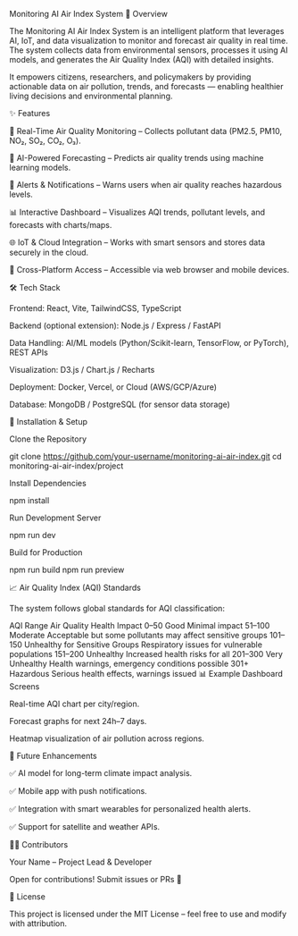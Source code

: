 Monitoring AI Air Index System
📌 Overview

The Monitoring AI Air Index System is an intelligent platform that leverages AI, IoT, and data visualization to monitor and forecast air quality in real time. The system collects data from environmental sensors, processes it using AI models, and generates the Air Quality Index (AQI) with detailed insights.

It empowers citizens, researchers, and policymakers by providing actionable data on air pollution, trends, and forecasts — enabling healthier living decisions and environmental planning.

✨ Features

📡 Real-Time Air Quality Monitoring – Collects pollutant data (PM2.5, PM10, NO₂, SO₂, CO₂, O₃).

🤖 AI-Powered Forecasting – Predicts air quality trends using machine learning models.

🚨 Alerts & Notifications – Warns users when air quality reaches hazardous levels.

📊 Interactive Dashboard – Visualizes AQI trends, pollutant levels, and forecasts with charts/maps.

🌐 IoT & Cloud Integration – Works with smart sensors and stores data securely in the cloud.

📱 Cross-Platform Access – Accessible via web browser and mobile devices.

🛠️ Tech Stack

Frontend: React, Vite, TailwindCSS, TypeScript

Backend (optional extension): Node.js / Express / FastAPI

Data Handling: AI/ML models (Python/Scikit-learn, TensorFlow, or PyTorch), REST APIs

Visualization: D3.js / Chart.js / Recharts

Deployment: Docker, Vercel, or Cloud (AWS/GCP/Azure)

Database: MongoDB / PostgreSQL (for sensor data storage)

🚀 Installation & Setup

Clone the Repository

git clone https://github.com/your-username/monitoring-ai-air-index.git
cd monitoring-ai-air-index/project


Install Dependencies

npm install


Run Development Server

npm run dev


Build for Production

npm run build
npm run preview

📈 Air Quality Index (AQI) Standards

The system follows global standards for AQI classification:

AQI Range	Air Quality	Health Impact
0–50	Good	Minimal impact
51–100	Moderate	Acceptable but some pollutants may affect sensitive groups
101–150	Unhealthy for Sensitive Groups	Respiratory issues for vulnerable populations
151–200	Unhealthy	Increased health risks for all
201–300	Very Unhealthy	Health warnings, emergency conditions possible
301+	Hazardous	Serious health effects, warnings issued
📊 Example Dashboard Screens

Real-time AQI chart per city/region.

Forecast graphs for next 24h–7 days.

Heatmap visualization of air pollution across regions.

📌 Future Enhancements

✅ AI model for long-term climate impact analysis.

✅ Mobile app with push notifications.

✅ Integration with smart wearables for personalized health alerts.

✅ Support for satellite and weather APIs.

👨‍💻 Contributors

Your Name – Project Lead & Developer

Open for contributions! Submit issues or PRs 🚀

📜 License

This project is licensed under the MIT License – feel free to use and modify with attribution.
